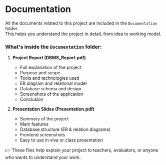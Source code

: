 # Documentation

All the documents related to this project are included in the `Documentation` folder.  
This helps you understand the project in detail, from idea to working model.

### What's inside the `Documentation` folder:

1. **Project Report (DBMS_Report.pdf)**  
   - Full explanation of the project  
   - Purpose and scope  
   - Tools and technologies used  
   - ER diagram and relational model  
   - Database schema and design  
   - Screenshots of the application  
   - Conclusion

2. **Presentation Slides (Presentation.pdf)**  
   - Summary of the project  
   - Main features  
   - Database structure (ER & relation diagrams)  
   - Frontend screenshots  
   - Easy to use in viva or class presentation

👉 These files help explain your project to teachers, evaluators, or anyone who wants to understand your work.

